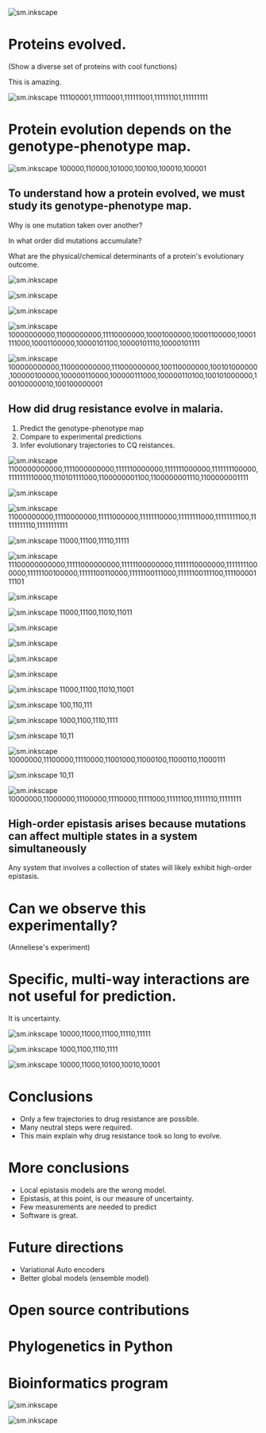 <!-- This is test -->

![sm.inkscape](slides/slide-title.svg)

>>>>>>>>>>>>>>>>>>>>>>>>>>>>>>>>>>

# Proteins evolved.

(Show a diverse set of proteins with cool functions)

This is amazing.

>>>>>>>>>>>>>>>>>>>>>>>>>>>>>>>>>>

![sm.inkscape](slides/slide-sequence-space.svg) 111100001,111110001,111111001,111111101,111111111

>>>>>>>>>>>>>>>>>>>>>>>>>>>>>>>>>>

# Protein evolution depends on the genotype-phenotype map.

>>>>>>>>>>>>>>>>>>>>>>>>>>>>>>>>>>

<!-- Protein evolution depends on the genotype-phenotype map. (wordgame) -->

![sm.inkscape](slides/slide-wordgame.svg) 100000,110000,101000,100100,100010,100001

>>>>>>>>>>>>>>>>>>>>>>>>>>>>>>>>>>

## To understand how a protein evolved, we must study its genotype-phenotype map.

Why is one mutation taken over another?

In what order did mutations accumulate?

What are the physical/chemical determinants of a protein's evolutionary outcome.

>>>>>>>>>>>>>>>>>>>>>>>>>>>>>>>>>>

<!-- Genotype-phenotypes maps are intractable. -->

![sm.inkscape](slides/slide-gpm-size.svg)

>>>>>>>>>>>>>>>>>>>>>>>>>>>>>>>>>>

![sm.inkscape](slides/slide-prediction-is-hard.svg)

>>>>>>>>>>>>>>>>>>>>>>>>>>>>>>>>>>

<!-- Outline talk -->

![sm.inkscape](slides/slide-outline-phd.svg)

>>>>>>>>>>>>>>>>>>>>>>>>>>>>>>>>>>

<!-- Intro to PfCRT -->

![sm.inkscape](slides/slide-pfcrt-intro.svg) 10000000000,11000000000,11110000000,10001000000,10001100000,10001111000,10001100000,10000101100,10000101110,10000101111

>>>>>>>>>>>>>>>>>>>>>>>>>>>>>>>>>>

<!-- PfCRT empty network -->

![sm.inkscape](slides/slide-pfcrt-wordgame.svg) 100000000000,110000000000,111000000000,100110000000,100101000000,100000100000,100000110000,100000111000,100000110100,100101000000,100100000010,100100000001

>>>>>>>>>>>>>>>>>>>>>>>>>>>>>>>>>>

## How did drug resistance evolve in malaria.

1. Predict the genotype-phenotype map
2. Compare to experimental predictions
3. Infer evolutionary trajectories to CQ reistances.

>>>>>>>>>>>>>>>>>>>>>>>>>>>>>>>>>>

![sm.inkscape](slides/slide-model.svg) 1100000000000,1111000000000,1111110000000,1111111000000,1111111100000,1111111110000,1110101111000,1100000001100,1100000001110,1100000001111

>>>>>>>>>>>>>>>>>>>>>>>>>>>>>>>>>>

![sm.inkscape](slides/slide-what-to-do-about-epistasis.svg)

>>>>>>>>>>>>>>>>>>>>>>>>>>>>>>>>>>

![sm.inkscape](slides/slide-high-order.svg) 11000000000,11110000000,11111000000,11111110000,11111111000,11111111100,11111111110,11111111111

>>>>>>>>>>>>>>>>>>>>>>>>>>>>>>>>>>

![sm.inkscape](slides/slide-global-intro.svg) 11000,11100,11110,11111

>>>>>>>>>>>>>>>>>>>>>>>>>>>>>>>>>>

![sm.inkscape](slides/slide-global-model.svg) 11100000000000,11111000000000,11111100000000,11111110000000,11111111000000,11111100100000,11111100110000,11111100111000,11111100111100,11110000111101

>>>>>>>>>>>>>>>>>>>>>>>>>>>>>>>>>>

![sm.inkscape](slides/slide-global-experimental.svg)

>>>>>>>>>>>>>>>>>>>>>>>>>>>>>>>>>>

![sm.inkscape](slides/slide-global-predictions.svg) 11000,11100,11010,11011

>>>>>>>>>>>>>>>>>>>>>>>>>>>>>>>>>>

<!-- How should we treat the remaining epistasis -->

![sm.inkscape](slides/slide-remaining-epistasis.svg)

>>>>>>>>>>>>>>>>>>>>>>>>>>>>>>>>>>

<!-- Should we add a high-order model? -->

![sm.inkscape](slides/slide-remaining-high-order.svg)

<!-- Is epistasis common in experimental maps -->

>>>>>>>>>>>>>>>>>>>>>>>>>>>>>>>>>>

<!-- High-order epistasis is ubiquitous in experimental maps -->

![sm.inkscape](slides/slide-local-experimental.svg)

>>>>>>>>>>>>>>>>>>>>>>>>>>>>>>>>>>

![sm.inkscape](slides/slide-high-order-model.svg)

>>>>>>>>>>>>>>>>>>>>>>>>>>>>>>>>>>

![sm.inkscape](slides/slide-local-predictions.svg) 11000,11100,11010,11001

>>>>>>>>>>>>>>>>>>>>>>>>>>>>>>>>>>

![sm.inkscape](slides/slide-model-summary.svg) 100,110,111

>>>>>>>>>>>>>>>>>>>>>>>>>>>>>>>>>>

![sm.inkscape](slides/slide-why-local-fails.svg) 1000,1100,1110,1111

>>>>>>>>>>>>>>>>>>>>>>>>>>>>>>>>>>

![sm.inkscape](slides/slide-where-he-comes-from.svg) 10,11

>>>>>>>>>>>>>>>>>>>>>>>>>>>>>>>>>>

![sm.inkscape](slides/slide-lattice-intro.svg) 10000000,11100000,11110000,11001000,11000100,11000110,11000111

>>>>>>>>>>>>>>>>>>>>>>>>>>>>>>>>>>

![sm.inkscape](slides/slide-lattice-surprise.svg) 10,11

>>>>>>>>>>>>>>>>>>>>>>>>>>>>>>>>>>

![sm.inkscape](slides/slide-lattice-ensemble.svg) 10000000,11000000,11100000,11110000,11111000,11111100,11111110,11111111

>>>>>>>>>>>>>>>>>>>>>>>>>>>>>>>>>>

## High-order epistasis arises because mutations can affect multiple states in a system simultaneously

Any system that involves a collection of states will likely exhibit high-order epistasis.

>>>>>>>>>>>>>>>>>>>>>>>>>>>>>>>>>>

# Can we observe this experimentally?

(Anneliese's experiment)

>>>>>>>>>>>>>>>>>>>>>>>>>>>>>>>>>>

# Specific, multi-way interactions are not useful for prediction.

It is uncertainty.

>>>>>>>>>>>>>>>>>>>>>>>>>>>>>>>>>>

![sm.inkscape](slides/slide-nobs-power.svg) 10000,11000,11100,11110,11111

>>>>>>>>>>>>>>>>>>>>>>>>>>>>>>>>>>

![sm.inkscape](slides/slide-nobs-pfcrt.svg) 1000,1100,1110,1111

>>>>>>>>>>>>>>>>>>>>>>>>>>>>>>>>>>

![sm.inkscape](slides/slide-pred-pfcrt-map.svg) 10000,11000,10100,10010,10001


>>>>>>>>>>>>>>>>>>>>>>>>>>>>>>>>>>

# Conclusions

- Only a few trajectories to drug resistance are possible.
- Many neutral steps were required.
- This main explain why drug resistance took so long to evolve.

>>>>>>>>>>>>>>>>>>>>>>>>>>>>>>>>>>

# More conclusions

- Local epistasis models are the wrong model.
- Epistasis, at this point, is our measure of uncertainty.
- Few measurements are needed to predict
- Software is great.

>>>>>>>>>>>>>>>>>>>>>>>>>>>>>>>>>>

# Future directions

- Variational Auto encoders
- Better global models (ensemble model)

>>>>>>>>>>>>>>>>>>>>>>>>>>>>>>>>>>

# Open source contributions

>>>>>>>>>>>>>>>>>>>>>>>>>>>>>>>>>>

# Phylogenetics in Python

>>>>>>>>>>>>>>>>>>>>>>>>>>>>>>>>>>

# Bioinformatics program

>>>>>>>>>>>>>>>>>>>>>>>>>>>>>>>>>>

![sm.inkscape](slides/slide-acknowledgments.svg)

>>>>>>>>>>>>>>>>>>>>>>>>>>>>>>>>>>

![sm.inkscape](slides/slide-people-i-admire.svg)

>>>>>>>>>>>>>>>>>>>>>>>>>>>>>>>>>>
